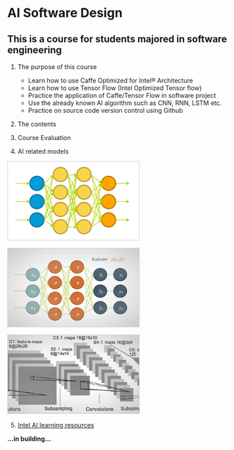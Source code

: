 # AI Software Design
## This is a course for students majored in software engineering
1. The purpose of this course
    * Learn how to use Caffe Optimized for Intel® Architecture
    * Learn how to use Tensor Flow (Intel Optimized Tensor flow)
    * Practice the application of Caffe/Tensor Flow in software project
    * Use the already known AI algorithm such as CNN, RNN, LSTM etc.
    * Practice on source code version control using Github

2. The contents
3. Course Evaluation
4. AI related models

![Neural Network ](images/nn-1.jpg "Neural network model")

![Deep Learning](images/deeplearning-1.jpg "Deep learning model")

![LeNet Learning](images/lenet-1.jpg "LeNet model")

5. [Intel AI learning resources](https://software.intel.com/zh-cn/ai-academy/students/kits)

__...in building...__